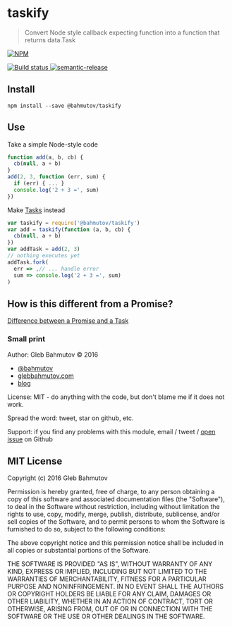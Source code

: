 # taskify
> Convert Node style callback expecting function into a function that returns data.Task

[![NPM][taskify-icon] ][taskify-url]

[![Build status][taskify-ci-image] ][taskify-ci-url]
[![semantic-release][semantic-image] ][semantic-url]

## Install

    npm install --save @bahmutov/taskify

## Use

Take a simple Node-style code

```js
function add(a, b, cb) {
  cb(null, a + b)
}
add(2, 3, function (err, sum) {
  if (err) { ... }
  console.log('2 + 3 =', sum)
})
```

Make [Tasks](https://www.npmjs.com/package/data.task) instead

```js
var taskify = require('@bahmutov/taskify')
var add = taskify(function (a, b, cb) {
  cb(null, a + b)
})
var addTask = add(2, 3)
// nothing executes yet
addTask.fork(
  err => ,// ... handle error
  sum => console.log('2 + 3 =', sum)
)
```

## How is this different from a Promise?

[Difference between a Promise and a Task](https://glebbahmutov.com/blog//difference-between-promise-and-task/)

### Small print

Author: Gleb Bahmutov &copy; 2016

* [@bahmutov](https://twitter.com/bahmutov)
* [glebbahmutov.com](http://glebbahmutov.com)
* [blog](http://glebbahmutov.com/blog/)

License: MIT - do anything with the code, but don't blame me if it does not work.

Spread the word: tweet, star on github, etc.

Support: if you find any problems with this module, email / tweet /
[open issue](https://github.com/bahmutov/taskify/issues) on Github

## MIT License

Copyright (c) 2016 Gleb Bahmutov

Permission is hereby granted, free of charge, to any person
obtaining a copy of this software and associated documentation
files (the "Software"), to deal in the Software without
restriction, including without limitation the rights to use,
copy, modify, merge, publish, distribute, sublicense, and/or sell
copies of the Software, and to permit persons to whom the
Software is furnished to do so, subject to the following
conditions:

The above copyright notice and this permission notice shall be
included in all copies or substantial portions of the Software.

THE SOFTWARE IS PROVIDED "AS IS", WITHOUT WARRANTY OF ANY KIND,
EXPRESS OR IMPLIED, INCLUDING BUT NOT LIMITED TO THE WARRANTIES
OF MERCHANTABILITY, FITNESS FOR A PARTICULAR PURPOSE AND
NONINFRINGEMENT. IN NO EVENT SHALL THE AUTHORS OR COPYRIGHT
HOLDERS BE LIABLE FOR ANY CLAIM, DAMAGES OR OTHER LIABILITY,
WHETHER IN AN ACTION OF CONTRACT, TORT OR OTHERWISE, ARISING
FROM, OUT OF OR IN CONNECTION WITH THE SOFTWARE OR THE USE OR
OTHER DEALINGS IN THE SOFTWARE.

[taskify-icon]: https://nodei.co/npm/@bahmutov/taskify.png?downloads=true
[taskify-url]: https://npmjs.org/package/@bahmutov/taskify
[taskify-ci-image]: https://travis-ci.org/bahmutov/taskify.png?branch=master
[taskify-ci-url]: https://travis-ci.org/bahmutov/taskify
[semantic-image]: https://img.shields.io/badge/%20%20%F0%9F%93%A6%F0%9F%9A%80-semantic--release-e10079.svg
[semantic-url]: https://github.com/semantic-release/semantic-release
